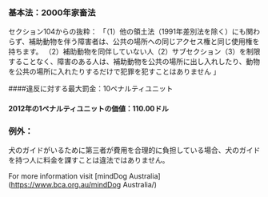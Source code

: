 ### 基本法：2000年家畜法

セクション104からの抜粋：
「（1）他の領土法（1991年差別法を除く）にも関わらず、補助動物を伴う障害者は、公共の場所への同じアクセス権と同じ使用権を持ちます。 （2）補助動物を同伴していない人（2）サブセクション（3）を制限することなく、障害のある人は、補助動物を公共の場所に出し入れしたり、動物を公共の場所に入れたりするだけで犯罪を犯すことはありません 」

####違反に対する最大罰金：10ペナルティユニット

#### 2012年の1ペナルティユニットの価値：110.00ドル

### 例外：
犬のガイドがいるために第三者が費用を合理的に負担している場合、犬のガイドを持つ人に料金を課すことは違法ではありません。

For more information visit [mindDog Australia](https://www.bca.org.au/mindDog Australia/)